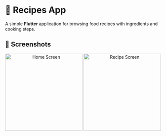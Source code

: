# 🍲 Recipes App

A simple **Flutter** application for browsing food recipes with ingredients and cooking steps.

## 📸 Screenshots
<p align="center">
  <img src="Recipe_App/Screenshots/image(1).png" alt="Home Screen" width="250"/>
  <img src="./screenshots/recipe.png" alt="Recipe Screen" width="250"/>
</p>
